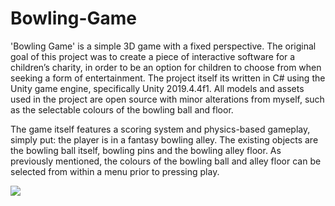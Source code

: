 # Bowling-Game

'Bowling Game' is a simple 3D game with a fixed perspective. The original goal of this project was to create a piece of interactive software for a children’s charity, in order to be an option for children to choose from when seeking a form of entertainment. The project itself its written in C# using the Unity game engine, specifically Unity 2019.4.4f1. All models and assets used in the project are open source with minor alterations from myself, such as the selectable colours of the bowling ball and floor.

The game itself features a scoring system and physics-based gameplay, simply put: the player is in a fantasy bowling alley. The existing objects are the bowling ball itself, bowling pins and the bowling alley floor. As previously mentioned, the colours of the bowling ball and alley floor can be selected from within a menu prior to pressing play.


![](https://github.com/RKarb/Bowling-Game/blob/master/Bowling%20Game%20Demonstration%20Post%20UI%20Change.gif)

